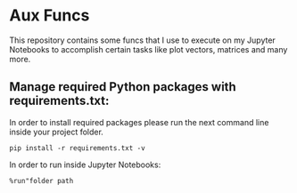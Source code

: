 # Aux Funcs

This repository contains some funcs that I use to execute
on my Jupyter Notebooks to accomplish certain tasks like plot vectors, 
matrices and many more.

## Manage required Python packages with requirements.txt: ##

In order to install required packages please run the next command line inside your project folder.

`pip install -r requirements.txt -v`

In order to run inside Jupyter Notebooks:

`%run"folder path`
